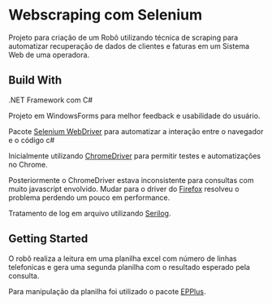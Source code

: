 # Webscraping com Selenium
Projeto para criação de um Robô utilizando técnica de scraping para automatizar recuperação de dados de clientes e faturas em um Sistema Web de uma operadora.

## Build With 
.NET Framework com C# 

Projeto em WindowsForms para melhor feedback e usabilidade do usuário. 

Pacote [Selenium WebDriver](https://www.nuget.org/packages/Selenium.WebDriver/) para automatizar a interação entre o navegador e o código c#

Inicialmente utilizando [ChromeDriver](https://chromedriver.chromium.org/downloads) para permitir testes e automatizações no Chrome. 

Posteriormente o ChromeDriver estava inconsistente para consultas com muito javascript envolvido. Mudar para o driver do [Firefox](https://github.com/mozilla/geckodriver) resolveu o problema perdendo um pouco em performance.

Tratamento de log em arquivo utilizando [Serilog](https://serilog.net/).

## Getting Started
O robô realiza a leitura em uma planilha excel com número de linhas telefonicas e gera uma segunda planilha com o resultado esperado pela consulta. 

Para manipulação da planilha foi utilizado o pacote [EPPlus](https://github.com/JanKallman/EPPlus).
